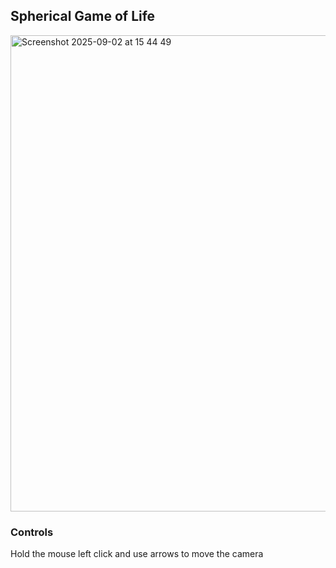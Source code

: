 ## Spherical Game of Life

<img width="1018" height="762" alt="Screenshot 2025-09-02 at 15 44 49" src="https://github.com/user-attachments/assets/ef681fd6-d13a-417b-a302-0120aa163b07" />

### Controls

Hold the mouse left click and use arrows to move the camera
